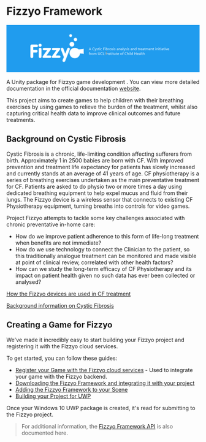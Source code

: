 # Fizzyo Framework

![](/Images/FizzyoFrameworkLogo.png)

A Unity package for Fizzyo game development .
You can view more detailed documentation in the official documentation [website](http://dev.fizzyo-ucl.co.uk/).

This project aims to create games to help children with their breathing exercises by using games to relieve the burden of the treatment, whilst also capturing critical health data to improve clinical outcomes and future treatments.

## Background on Cystic Fibrosis

Cystic Fibrosis is a chronic, life-limiting condition affecting sufferers from birth. Approximately 1 in 2500 babies are born with CF. With improved prevention and treatment life expectancy for patients has slowly increased and currently stands at an average of 41 years of age. CF physiotherapy is a series of breathing exercises undertaken as the main preventative treatment for CF. Patients are asked to do physio two or more times a day using dedicated breathing equipment to help expel mucus and fluid from their lungs. The Fizzyo device is a wireless sensor that connects to existing CF Physiotherapy equipment, turning breaths into controls for video games.

Project Fizzyo attempts to tackle some key challenges associated with chronic preventative in-home care:

* How do we improve patient adherence to this form of life-long treatment when benefits are not immediate?
* How do we use technology to connect the Clinician to the patient, so this traditionally analogue treatment can be monitored and made visible at point of clinical review, correlated with other health factors?
* How can we study the long-term efficacy of CF Physiotherapy and its impact on patient health given no such data has ever been collected or analysed?

[How the Fizzyo devices are used in CF treatment](/FizzyoTreatment.md)

[Background information on Cystic Fibrosis](/CF.md)

## Creating a Game for Fizzyo

We've made it incredibly easy to start building your Fizzyo project and registering it with the Fizzyo cloud services.

To get started, you can follow these guides:

* [Register your Game with the Fizzyo cloud services](/RegisteringyourGame.md) - Used to integrate your game with the Fizzyo backend.
* [Downloading the Fizzyo Framework and integrating it with your project](/InstallingFizzyoFramework.md)
* [Adding the Fizzyo Framework to your Scene](/ConfiguringYourGameScene.md)
* [Building your Project for UWP](/BuildingYourProject.md)

Once your Windows 10 UWP package is created, it's read for submitting to the Fizzyo project.

> For additional information, the [Fizzyo Framework API](/FizzyoAPI.md) is also documented here.